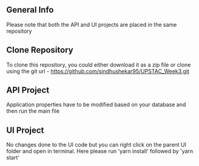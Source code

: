 General Info
------------
Please note that both the API and UI projects are placed in the same repository



Clone Repository
----------------
To clone this repository, you could either download it as a zip file or clone using the git url - https://github.com/sindhushekar95/UPSTAC_Week3.git




API Project
-----------
Application properties have to be modified based on your database and then run the main file



UI Project
----------
No changes done to the UI code but you can right click on the parent UI folder and open in terminal. Here please run 'yarn install' followed by 'yarn start'

